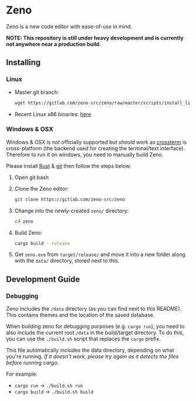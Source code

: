 # Zeno

Zeno is a new code editor with ease-of-use in mind.

**NOTE: This repository is still under heavy development and is currently not anywhere near a production build.**

## Installing

### Linux

- Master git branch:

  ```bash
  wget https://gitlab.com/zeno-src/zeno/raw/master/scripts/install_linux.sh && sh -e ./install_linux.sh
  ```

- Recent Linux x86 binaries: [here](https://gitlab.com/zeno-src/zeno/pipelines?scope=branches&page=1/)

### Windows & OSX

Windows & OSX is not officially supported but *should* work as [crossterm](https://lib.rs/crates/crossterm) is cross-platform (the backend used for creating the terminal/text interface). Therefore to run it on windows, you need to manually build Zeno.

Please install [Rust](https://www.rust-lang.org/tools/install) & [git](https://git-scm.com/download/win) then follow the steps below:

1. Open git bash
2. Clone the Zeno editor:

   ```bash
   git clone https://gitlab.com/zeno-src/zeno
   ```

3. Change into the newly-created `zeno/` directory:

   ```bash
   cd zeno
   ```

4. Build Zeno:

   ```bash
   cargo build --release
   ```

5. Get `zeno.exe` from `target/release/` and move it into a new folder along with the `data/` directory, stored next to this.

## Development Guide

### Debugging

Zeno includes the `/data` directory (as you can find next to this README). This contains themes and the location of the saved database.

When building zeno for debugging purposes (e.g. `cargo run`), you need to also include the current root `/data` in the build/target directory. To do this, you can use the `./build.sh` script that replaces the `cargo` prefix.

This file automatically includes the data directory, depending on what you're running. *If it doesn't work, please try again as it detects the files before running cargo*.

For example:

- `cargo run` -> `./build.sh run`
- `cargo build` -> `./build.sh build`
